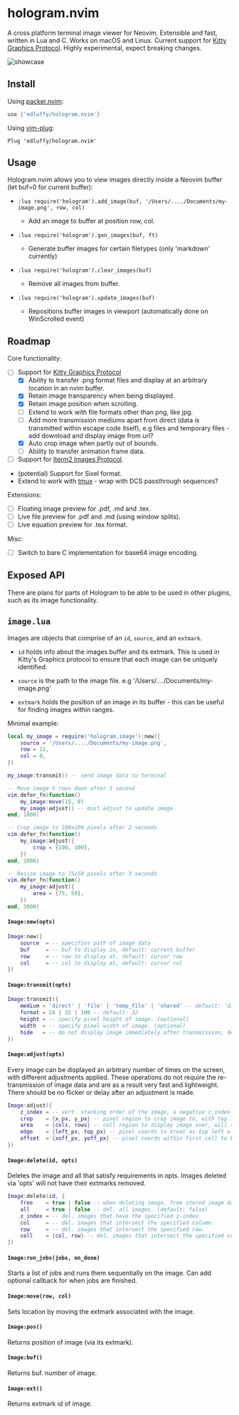 # hologram.nvim
A cross platform terminal image viewer for Neovim. Extensible and fast, written in Lua and C. Works on macOS and Linux. Current support for
[Kitty Graphics Protocol](https://sw.kovidgoyal.net/kitty/graphics-protocol.html). Highly experimental, expect breaking changes.

![showcase](https://user-images.githubusercontent.com/28115337/115054101-c0848680-9ed7-11eb-9980-a3bc2d691fc2.gif)

## Install
Using [packer.nvim](https://github.com/wbthomason/packer.nvim):
```lua
use {'edluffy/hologram.nvim'}
```
Using [vim-plug](https://github.com/junegunn/vim-plug):
```vimscript
Plug 'edluffy/hologram.nvim'
```

## Usage
Hologram.nvim allows you to view images directly inside a Neovim buffer (let buf=0 for current buffer):

- `:lua require('hologram').add_image(buf, '/Users/..../Documents/my-image.png', row, col)`
    - Add an image to buffer at position row, col.

- `:lua require('hologram').gen_images(buf, ft)`
    - Generate buffer images for certain filetypes (only 'markdown' currently)

- `:lua require('hologram').clear_images(buf)`
    - Remove all images from buffer.

- `:lua require('hologram').update_images(buf)`
    - Repositions buffer images in viewport (automatically done on WinScrolled event)

## Roadmap
Core functionality:
- [ ] Support for [Kitty Graphics Protocol](https://sw.kovidgoyal.net/kitty/graphics-protocol.html)
    - [x] Ability to transfer .png format files and display at an arbitrary location in an nvim buffer.
    - [x] Retain image transparency when being displayed.
    - [x] Retain image position when scrolling.
    - [ ] Extend to work with file formats other than png, like jpg.
    - [ ] Add more transmission mediums apart from direct (data is transmitted within escape code itself), e.g files and temporary files - add download and display image from url?
    - [x] Auto crop image when partly out of bounds.
    - [ ] Ability to transfer animation frame data.
- [ ] Support for [Iterm2 Images Protocol](https://iterm2.com/documentation-images.html#:~:text=Inline%20Images%20Protocol-,Inline%20Images%20Protocol,8%2Dbit%2Dclean%20environment).
- (potential) Support for Sixel format.
- Extend to work with [tmux](https://github.com/tmux/tmux/wiki) - wrap with DCS passthrough sequences?

Extensions:
- [ ] Floating image preview for .pdf, .md and .tex.
- [ ] Live file preview for .pdf and .md (using window splits).
- [ ] Live equation preview for .tex format.

Misc:
- [ ] Switch to bare C implementation for base64 image encoding.

## Exposed API
There are plans for parts of Hologram to be able to be used in other plugins, such as its image functionality.

## `image.lua`
Images are objects that comprise of an `id`, `source`, and an `extmark`.

- `id` holds info about the images buffer and its extmark. This is used in Kitty's Graphics protocol to ensure that each image can be uniquely identified.

- `source` is the path to the image file. e.g '/Users/..../Documents/my-image.png'

- `extmark` holds the position of an image in its buffer - this can be useful for finding images within ranges.

Minimal example:

```lua
local my_image = require('hologram.image'):new({
    source = '/Users/..../Documents/my-image.png',
    row = 11,
    col = 0,
})

my_image:transmit() -- send image data to terminal

-- Move image 5 rows down after 1 second
vim.defer_fn(function()
    my_image:move(15, 0)
    my_image:adjust() -- must adjust to update image
end, 1000)

-- Crop image to 100x100 pixels after 2 seconds
vim.defer_fn(function()
    my_image:adjust({
        crop = {100, 100},
    })
end, 2000)

-- Resize image to 75x50 pixels after 3 seconds
vim.defer_fn(function()
    my_image:adjust({
        area = {75, 50},
    })
end, 3000)
```

#### `Image:new(opts)`
```lua
Image:new({
    source  = -- specifies path of image data
    buf     = -- buf to display in, default: current buffer
    row     = -- row to display at, default: cursor row
    col     = -- col to display at, default: cursor col
})
```

#### `Image:transmit(opts)`
```lua
Image:transmit({
    medium = 'direct' | 'file' | 'temp_file' | 'shared' -- default: 'direct'
    format = 24 | 32 | 100 -- default: 32
    height = -- specify pixel height of image. (optional)
    width  = -- specify pixel width of image. (optional)
    hide   = -- do not display image immediately after transmission, default: false
})
```

#### `Image:adjust(opts)`
Every image can be displayed an arbitrary number of times on the screen, with different adjustments applied. 
These operations do not require the re-transmission of image data and are as a result very fast and lightweight.
There should be no flicker or delay after an adjustment is made.

```lua
Image:adjust({
    z_index = -- vert. stacking order of the image, a negative z_index will draw below text. (default: 0).
    crop    = {x_px, y_px} -- pixel region to crop image to, with top left anchored. (optional)
    area    = {cols, rows} -- cell region to display image over, will stretch/squash if necessary. (optional)
    edge    = {left_px, top_px} -- pixel coords to treat as top left of image. will cause crash if edge > img size. (optional)
    offset  = {xoff_px, yoff_px} -- pixel coords within first cell to begin displaying image, must be smaller than cell size. (optional)
})
```
#### `Image:delete(id, opts)`

Deletes the image and all that satisfy requirements in opts. Images deleted via 'opts' will not have their extmarks removed.

```lua
Image:delete(id, {
    free    = true | false -- when deleting image, free stored image data and also extmark of image. (default: false)
    all     = true | false -- del. all images. (default: false)
    z_index = -- del. images that have the specified z-index.
    col     = -- del. images that intersect the specified column.
    row     = -- del. images that intersect the specified row.
    cell    = {col, row} -- del. images that intersect the specified cell
})
```
#### `Image:run_jobs(jobs, on_done)`
Starts a list of jobs and runs them sequentially on the image. Can add optional callback for when jobs are finished.

#### `Image:move(row, col)`
Sets location by moving the extmark associated with the image.

#### `Image:pos()`
Returns position of image (via its extmark).

#### `Image:buf()`
Returns buf. number of image.

#### `Image:ext()`
Returns extmark id of image.
